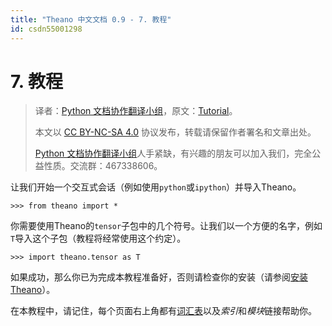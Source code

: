 ```yaml
---
title: "Theano 中文文档 0.9 - 7. 教程"
id: csdn55001298
---
```


# 7\. 教程

> 译者：[Python 文档协作翻译小组](http://python.usyiyi.cn/translate/theano_09/index.html)，原文：[Tutorial](http://deeplearning.net/software/theano_versions/dev/tutorial/index.html)。
> 
> 本文以 [CC BY-NC-SA 4.0](http://creativecommons.org/licenses/by-nc-sa/4.0/cn/) 协议发布，转载请保留作者署名和文章出处。
> 
> [Python 文档协作翻译小组](http://python.usyiyi.cn/)人手紧缺，有兴趣的朋友可以加入我们，完全公益性质。交流群：467338606。

让我们开始一个交互式会话（例如使用`python`或`ipython`）并导入Theano。

```
>>> from theano import * 
```

你需要使用Theano的`tensor`子包中的几个符号。让我们以一个方便的名字，例如`T`导入这个子包（教程将经常使用这个约定）。

```
>>> import theano.tensor as T 
```

如果成功，那么你已为完成本教程准备好，否则请检查你的安装（请参阅[安装Theano](../install.html#install)）。

在本教程中，请记住，每个页面右上角都有[词汇表](../glossary.html#glossary)以及*索引*和*模块*链接帮助你。